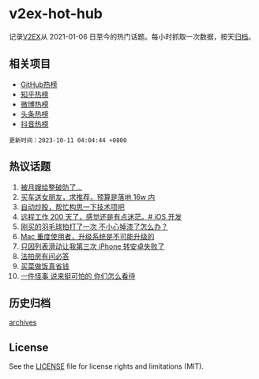 # v2ex-hot-hub

 记录[V2EX](https://www.v2ex.com/)从 2021-01-06 日至今的热门话题。每小时抓取一次数据，按天[归档](archives)。
 
 ## 相关项目

- [GitHub热榜](https://github.com/snaildev/github-hot-hub)
- [知乎热榜](https://github.com/snaildev/zhihu-hot-hub)
- [微博热榜](https://github.com/snaildev/weibo-hot-hub)
- [头条热榜](https://github.com/snaildev/toutiao-hot-hub)
- [抖音热榜](https://github.com/snaildev/douyin-hot-hub)


 `更新时间：2023-10-11 04:04:44 +0800`

## 热议话题

1. [被月嫂给整破防了...](https://www.v2ex.com/t/980525)
1. [买车送女朋友，求推荐，预算是落地 16w 内](https://www.v2ex.com/t/980477)
1. [自动炒股，帮忙构思一下技术项吧](https://www.v2ex.com/t/980522)
1. [远程工作 200 天了，感觉还是有点迷茫。# iOS 开发](https://www.v2ex.com/t/980628)
1. [刚买的羽毛球拍打了一次 不小心掉漆了怎么办？](https://www.v2ex.com/t/980465)
1. [Mac 重度使用者，升级系统是不可能升级的](https://www.v2ex.com/t/980635)
1. [只因列表滑动让我第三次 iPhone 转安卓失败了](https://www.v2ex.com/t/980471)
1. [法拍房有问必答](https://www.v2ex.com/t/980506)
1. [买菜做饭真省钱](https://www.v2ex.com/t/980625)
1. [一件怪事 说来挺可怕的 你们怎么看待](https://www.v2ex.com/t/980582)

## 历史归档

[archives](archives)

## License

See the [LICENSE](LICENSE) file for license rights and limitations (MIT).
